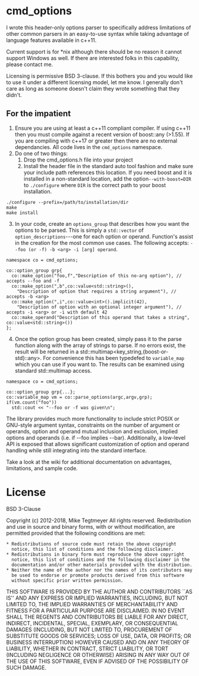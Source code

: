 cmd_options
=======

I wrote this header-only options parser to specifically address limitations of other common parsers in an easy-to-use syntax while taking advantage of language features available in c++11.

Current support is for \*nix although there should be no reason it cannot support Windows as well. If there are interested folks in this capability, please contact me.

Licensing is permissive BSD 3-clause. If this bothers you and you would like to use it under a different licensing model, let me know. I generally don't care as long as someone doesn't claim they wrote something that they didn't.

## For the impatient

1. Ensure you are using at least a c++11 compliant compiler. If using c++11 then you must compile against a recent version of boost::any (>1.55). If you are compiling with c++17 or greater then there are no external dependancies. All code lives in the `cmd_options` namespace.
1. Do one of two things:
   1. Drop the cmd_options.h file into your project
   1. Install the header file in the standard auto tool fashion and make sure your include path references this location. If you need boost and it is installed in a non-standard location, add the option`--with-boost=DIR` to `./configure` where `DIR` is the correct path to your boost installation.
```
./configure --prefix=/path/to/installation/dir
make
make install
```
3. In your code, create an `options_group` that describes how you want the options to be parsed. This is simply a `std::vector` of `option_descriptions`---one for each option or operand. Function's assist in the creation for the most common use cases. The following accepts: `--foo (or -f) -b <arg> -i [arg] operand`.

```
namespace co = cmd_options;

co::option_group grp{
  co::make_option("foo,f","Description of this no-arg option"), // accepts --foo and -f
  co::make_option(",b",co::value<std::string>(),
    "Description of option that requires a string argument"), // accepts -b <arg>
  co::make_option(",i",co::value<int>().implicit(42),
    "Description of option with an optional integer argument"), // accepts -i <arg> or -i with default 42
  co::make_operand("Description of this operand that takes a string", co::value<std::string>())
};
```

4. Once the option group has been created, simply pass it to the parse function along with the array of strings to parse. If no errors exist, the result will be returned in a std::multimap<key_string,{boost-or-std}::any>. For convenience this has been typedefed to `variable_map` which you can use if you want to. The results can be examined using standard std::multimap access.

```
namespace co = cmd_options;

co::option_group grp{...};
co::variable_map vm = co::parse_options(argc,argv,grp);
if(vm.count("foo"))
  std::cout << "--foo or -f was given\n";
```

The library provides much more functionality to include strict POSIX or GNU-style argument syntax, constraints on the number of argument or operands, option and operand mutual inclusion and exclusion, implied options and operands (i.e. if --foo implies --bar). Additionally, a low-level API is exposed that allows significant customization of option and operand handling while still integrating into the standard interface.

Take a look at the wiki for additional documentation on advantages, limitations, and sample code.

# License

BSD 3-Clause

Copyright (c) 2012-2018, Mike Tegtmeyer
All rights reserved.
Redistribution and use in source and binary forms, with or without
modification, are permitted provided that the following conditions are met:

    * Redistributions of source code must retain the above copyright
      notice, this list of conditions and the following disclaimer.
    * Redistributions in binary form must reproduce the above copyright
      notice, this list of conditions and the following disclaimer in the
      documentation and/or other materials provided with the distribution.
    * Neither the name of the author nor the names of its contributors may
      be used to endorse or promote products derived from this software
      without specific prior written permission.

THIS SOFTWARE IS PROVIDED BY THE AUTHOR AND CONTRIBUTORS ``AS IS'' AND ANY
EXPRESS OR IMPLIED WARRANTIES, INCLUDING, BUT NOT LIMITED TO, THE IMPLIED
WARRANTIES OF MERCHANTABILITY AND FITNESS FOR A PARTICULAR PURPOSE ARE
DISCLAIMED. IN NO EVENT SHALL THE REGENTS AND CONTRIBUTORS BE LIABLE FOR ANY
DIRECT, INDIRECT, INCIDENTAL, SPECIAL, EXEMPLARY, OR CONSEQUENTIAL DAMAGES
(INCLUDING, BUT NOT LIMITED TO, PROCUREMENT OF SUBSTITUTE GOODS OR SERVICES;
LOSS OF USE, DATA, OR PROFITS; OR BUSINESS INTERRUPTION) HOWEVER CAUSED AND
ON ANY THEORY OF LIABILITY, WHETHER IN CONTRACT, STRICT LIABILITY, OR TORT
(INCLUDING NEGLIGENCE OR OTHERWISE) ARISING IN ANY WAY OUT OF THE USE OF
THIS SOFTWARE, EVEN IF ADVISED OF THE POSSIBILITY OF SUCH DAMAGE.

